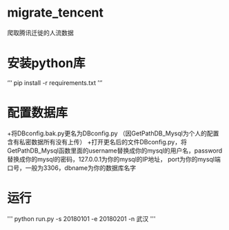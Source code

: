 # migrate_tencent
爬取腾讯迁徙的人流数据

# 安装python库
‘’‘
pip install -r requirements.txt
’‘’

# 配置数据库
+将DBconfig.bak.py更名为DBconfig.py （因GetPathDB_Mysql为个人的配置含有私密数据所有没有上传）
+打开更名后的文件DBconfig.py，将GetPathDB_Mysql函数里面的username替换成你的mysql的用户名，password替换成你的mysql的密码，127.0.0.1为你的mysql的IP地址，
 port为你的mysql端口号，一般为3306，dbname为你的数据库名字
 
# 运行
'''
python run.py -s 20180101  -e 20180201 -n 武汉
'''

